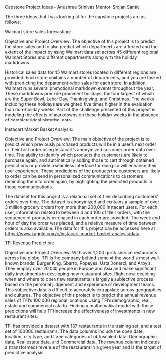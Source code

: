 Capstone Project Ideas – Anushree Srinivas
Mentor: Srdjan Santic
 
The three ideas that I was looking at for the capstone projects are as follows:
 
Walmart store sales forecasting: 
 
Objective and Project Overview:
The objective of this project is to predict the store sales and to also predict which departments are affected and the extent of the impact by using Walmart data set across 45 different regional Walmart Stores and different departments along with the holiday markdowns.
 
Historical sales data for 45 Walmart stores located in different regions are provided. Each store contains a number of departments, and you are tasked with predicting the department-wide sales for each store.
In addition, Walmart runs several promotional markdown events throughout the year. These markdowns precede prominent holidays, the four largest of which are the Super Bowl, Labor Day, Thanksgiving, and Christmas. The weeks including these holidays are weighted five times higher in the evaluation than non-holiday weeks. Part of the challenge presented of this project is modeling the effects of markdowns on these holiday weeks in the absence of complete/ideal historical data. 
 
 
Instacart Market Basket Analysis: 
 
Objective and Project Overview:
The main objective of the project is to predict which previously purchased products will be in a user’s next order or their first order using Instacart’s anonymized customer order data over time. The ability to identify which products the customers are likely to purchase again, and automatically adding those to cart through obtained predictions or provide a seamless interface for doing so will enhance their user experience. These predictions of the products the customers are likely to order can be send in personalized communications to customers reminding them to order again, by highlighting the predicted products in those communications.
 
The dataset for this project is a relational set of files describing customers' orders over time. The dataset is anonymized and contains a sample of over 3 million grocery orders from more than 200,000 Instacart users. For each user, information related to between 4 and 100 of their orders, with the sequence of products purchased in each order are provided. The week and hour of day the order was placed, and a relative measure of time between orders is also available. The data for this project can be accessed here at https://www.kaggle.com/c/instacart-market-basket-analysis/data. 
 
 
 
TFI Revenue Prediction: 
 
Objective and Project Overview:
With over 1,200 quick service restaurants across the globe, TFI is the company behind some of the world's most well-known brands: Burger King, Sbarro, Popeyes, Usta Donerci, and Arby’s. They employ over 20,000 people in Europe and Asia and make significant daily investments in developing new restaurant sites.
Right now, deciding when and where to open new restaurants is largely a subjective process based on the personal judgement and experience of development teams. This subjective data is difficult to accurately extrapolate across geographies and cultures. 
The objective of this project is to predict the annual revenue sales of TFI’s 100,000 regional locations Using TFI’s demographic, real estate and commercial data to. Finding a mathematical model with these predictions will help TFI increase the effectiveness of investments in new restaurant sites.
 
TFI has provided a dataset with 137 restaurants in the training set, and a test set of 100000 restaurants. The data columns include the open date, location, city type, and three categories of obfuscated data: Demographic data, Real estate data, and Commercial data. The revenue column indicates a (transformed) revenue of the restaurant in a given year and is the target of predictive analysis. 
